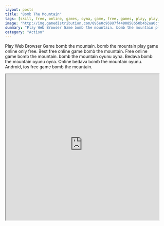 ```yaml
---
layout: posts
title: "Bomb The Mountain"
tags: [skill, free, online, games, oyna, game, free, games, play, play, games]
image: "http://img.gamedistribution.com/895e0c96987f4480858b50b4b2ea0cfa.jpg"
summary: "Play Web Browser Game bomb the mountain. bomb the mountain play game online only free. Best free online game bomb the mountain. Free online game bomb the mountain. bomb the mountain oyunu oyna. Bedava bomb the mountain oyunu oyna. Online bedava bomb the mountain oyunu. Android, ios free game bomb the mountain."
category: "Action"
---
```


Play Web Browser Game bomb the mountain. bomb the mountain play game online only free. Best free online game bomb the mountain. Free online game bomb the mountain. bomb the mountain oyunu oyna. Bedava bomb the mountain oyunu oyna. Online bedava bomb the mountain oyunu. Android, ios free game bomb the mountain.

<iframe width="100%" height="480px;" src="http://html5.gamedistribution.com/895e0c96987f4480858b50b4b2ea0cfa/"></iframe>